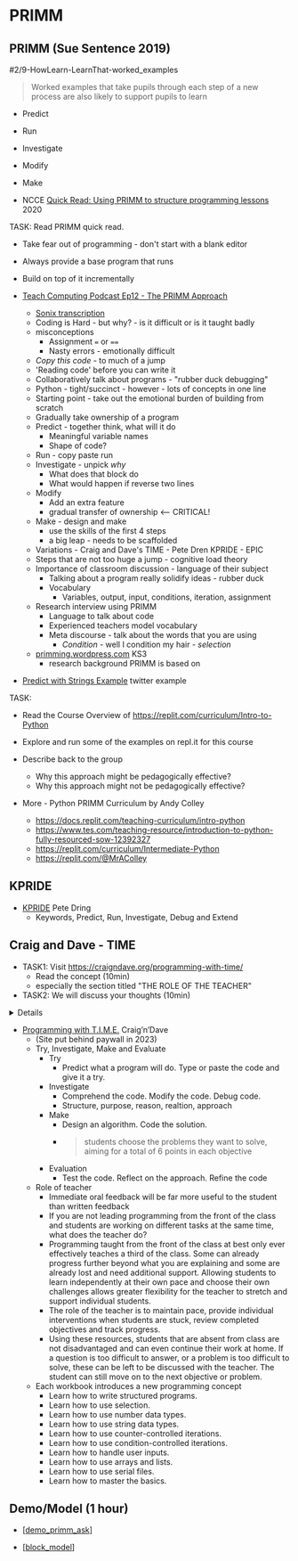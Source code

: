 PRIMM
=====

PRIMM (Sue Sentence 2019)
-------------------------

#2/9-HowLearn-LearnThat-worked_examples
> Worked examples that take pupils through each step of a new process are also likely to support pupils to learn

* Predict
* Run
* Investigate
* Modify
* Make

* NCCE [Quick Read: Using PRIMM to structure programming lessons](https://blog.teachcomputing.org/using-primm-to-structure-programming-lessons/) 2020

TASK: Read PRIMM quick read.

* Take fear out of programming - don't start with a blank editor
* Always provide a base program that runs
* Build on top of it incrementally

* [Teach Computing Podcast Ep12 - The PRIMM Approach](https://blog.teachcomputing.org/tc-podcast-ep12-the-primm-approach/)
    * [Sonix transcription](https://sonix.ai/r/1ZgrmBpZX7Z24apj3o5CQGeC/share)
    * Coding is Hard - but why? - is it difficult or is it taught badly
    * misconceptions
        * Assignment `=` or `==`
        * Nasty errors - emotionally difficult
    * _Copy this code_ - to much of a jump
    * 'Reading code' before you can write it
    * Collaboratively talk about programs - "rubber duck debugging"
    * Python - tight/succinct - however - lots of concepts in one line
    * Starting point - take out the emotional burden of building from scratch
    * Gradually take ownership of a program
    * Predict - together think, what will it do
        * Meaningful variable names
        * Shape of code?
    * Run - copy paste run
    * Investigate - unpick _why_
        * What does that block do
        * What would happen if reverse two lines
    * Modify
        * Add an extra feature
        * gradual transfer of ownership <-- CRITICAL!
    * Make - design and make
        * use the skills of the first 4 steps
        * a big leap - needs to be scaffolded
    * Variations - Craig and Dave's TIME - Pete Dren KPRIDE - EPIC
    * Steps that are not too huge a jump - cognitive load theory
    * Importance of classroom discussion - language of their subject
        * Talking about a program really solidify ideas - rubber duck
        * Vocabulary
            * Variables, output, input, conditions, iteration, assignment
    * Research interview using PRIMM
        * Language to talk about code
        * Experienced teachers model vocabulary
        * Meta discourse - talk about the words that you are using
            * _Condition_ - well I condition my hair - _selection_
    * [primming.wordpress.com](https://primming.wordpress.com/) KS3
        * research background PRIMM is based on

* [Predict with Strings Example](https://twitter.com/Gripweed1/status/1458418519553478658) twitter example

TASK: 
* Read the Course Overview of https://replit.com/curriculum/Intro-to-Python
* Explore and run some of the examples on repl.it for this course
* Describe back to the group
    * Why this approach might be pedagogically effective?
    * Why this approach might not be pedagogically effective?

* More - Python PRIMM Curriculum by Andy Colley
    * https://docs.replit.com/teaching-curriculum/intro-python
    * https://www.tes.com/teaching-resource/introduction-to-python-fully-resourced-sow-12392327
    * https://replit.com/curriculum/Intermediate-Python
    * https://replit.com/@MrAColley


KPRIDE
------

* [KPRIDE](https://create.withcode.uk/kpride/) Pete Dring
    * Keywords, Predict, Run, Investigate, Debug and Extend


Craig and Dave - TIME
---------------------

* TASK1: Visit https://craigndave.org/programming-with-time/ 
    * Read the concept (10min) 
    * especially the section titled "THE ROLE OF THE TEACHER"
* TASK2: We will discuss your thoughts (10min)


<details>

As teachers we want to move our teaching from just "instructing" (youtube can do that), to a more supportive, skilled, analytical, backseat role
</details>

* [Programming with T.I.M.E.](https://web.archive.org/web/20221128085141/https://craigndave.org/programming-with-time/) Craig’n’Dave
    * (Site put behind paywall in 2023)
    * Try, Investigate, Make and Evaluate
        * Try
            * Predict what a program will do. Type or paste the code and give it a try.
        * Investigate
            * Comprehend the code. Modify the code. Debug code.
            * Structure, purpose, reason, realtion, approach
        * Make
            * Design an algorithm. Code the solution.
            * > students choose the problems they want to solve, aiming for a total of 6 points in each objective
        * Evaluation
            * Test the code. Reflect on the approach. Refine the code
    * Role of teacher
        * Immediate oral feedback will be far more useful to the student than written feedback
        * If you are not leading programming from the front of the class and students are working on different tasks at the same time, what does the teacher do?
        * Programming taught from the front of the class at best only ever effectively teaches a third of the class. Some can already progress further beyond what you are explaining and some are already lost and need additional support. Allowing students to learn independently at their own pace and choose their own challenges allows greater flexibility for the teacher to stretch and support individual students.
        * The role of the teacher is to maintain pace, provide individual interventions when students are stuck, review completed objectives and track progress.
        * Using these resources, students that are absent from class are not disadvantaged and can even continue their work at home. If a question is too difficult to answer, or a problem is too difficult to solve, these can be left to be discussed with the teacher. The student can still move on to the next objective or problem.
    * Each workbook introduces a new programming concept
        * Learn how to write structured programs.
        * Learn how to use selection.
        * Learn how to use number data types.
        * Learn how to use string data types.
        * Learn how to use counter-controlled iterations.
        * Learn how to use condition-controlled iterations.
        * Learn how to handle user inputs.
        * Learn how to use arrays and lists.
        * Learn how to use serial files.
        * Learn how to master the basics. 


Demo/Model (1 hour)
----------

* [[demo_primm_ask]]

* [[block_model]]

[//begin]: # "Autogenerated link references for markdown compatibility"
[demo_primm_ask]: demo_primm_ask.md "demo_primm_ask"
[block_model]: block_model.md "block_model"
[//end]: # "Autogenerated link references"